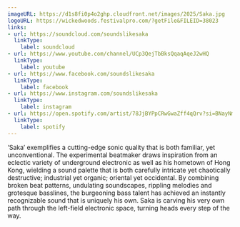 ```yaml
---
imageURL: https://d1s8fi0p4o2ghp.cloudfront.net/images/2025/Saka.jpg
logoURL: https://wickedwoods.festivalpro.com/?getFile&FILEID=38023
links:
- url: https://soundcloud.com/soundslikesaka
  linkType:
    label: soundcloud
- url: https://www.youtube.com/channel/UCp3QejTbBksQqaqAqeJ2wHQ
  linkType:
    label: youtube
- url: https://www.facebook.com/soundslikesaka
  linkType:
    label: facebook
- url: https://www.instagram.com/soundslikesaka
  linkType:
    label: instagram
- url: https://open.spotify.com/artist/78JjBYPpCRwGwaZff4qQrv?si=BNayNmbUSuWJsgsn5Hn0gQ&nd=1&dlsi=6a553bf3035d42b3
  linkType:
    label: spotify
---
```

‘Saka’ exemplifies a cutting-edge sonic quality that is both familiar, yet unconventional. The experimental beatmaker draws inspiration from an eclectic variety of underground electronic as well as his hometown of Hong Kong, wielding a sound palette that is both carefully intricate yet chaotically destructive; industrial yet organic; oriental yet occidental. By combining broken beat patterns, undulating soundscapes, rippling melodies and grotesque basslines, the burgeoning bass talent has achieved an instantly recognizable sound that is uniquely his own. Saka is carving his very own path through the left-field electronic space, turning heads every step of the way.